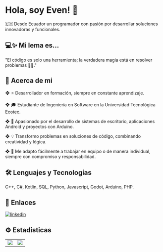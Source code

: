 # Hola, soy Even! 👋
🇪🇨 Desde Ecuador un programador con pasión por desarrollar soluciones innovadoras y funcionales.


## 💻✨ Mi lema es...
"El código es solo una herramienta; la verdadera magia está en resolver problemas 🧠💡."


## 🚀 Acerca de mi
❖ ⭐ Desarrollador en formación, siempre en constante aprendizaje.

❖ 🎓 Estudiante de Ingeniería en Software en la Universidad Tecnológica Ecotec.

❖ 📱 Apasionado por el desarrollo de sistemas de escritorio, aplicaciones Android y proyectos con Arduino.

❖ 💡 Transformo problemas en soluciones de código, combinando creatividad y lógica.

❖ 🤝 Me adapto fácilmente a trabajar en equipo o de manera individual, siempre con compromiso y responsabilidad.


## 🛠 Lenguajes y Tecnologías
C++, C#, Kotlin, SQL, Python, Javascript, Godot, Arduino, PHP.

## 🔗 Enlaces
[![linkedin](https://img.shields.io/badge/linkedin-0A66C2?style=for-the-badge&logo=linkedin&logoColor=white)](https://www.linkedin.com/in/codeven-dev/)

## ⚙️ Estadisticas
<table>
  <tr>
    <td>
      <img src="https://github-readme-stats.vercel.app/api?username=codeven-dev&show_icons=true&theme=tokyonight" />
    </td>
    <td>
      <img src="https://github-readme-stats.vercel.app/api/top-langs/?username=codeven-dev&layout=compact&theme=tokyonight" />
    </td>
  </tr>
</table>
